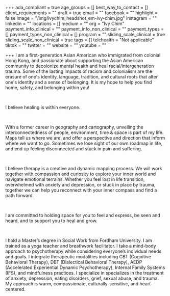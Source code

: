 +++
ada_compliant = true
age_groups = []
best_way_to_contact = []
client_requirements = ""
draft = true
email = ""
facebook = ""
highlight = false
image = "/img/ivychim_headshot_em-ivy-chim.jpg"
instagram = ""
linkedin = ""
locations = []
medium = ""
org = "Ivy Chim"
payment_info_clinical = ""
payment_info_non_clinical = ""
payment_types = []
payment_types_non_clinical = []
program = ""
sliding_scale_clinical = true
sliding_scale_non_clinical = true
tags = []
telehealth = "Not applicable"
tiktok = ""
twitter = ""
website = ""
youtube = ""

+++
I am a first-generation Asian American who immigrated from colonial Hong Kong, and passionate about supporting the Asian American community to decolonize mental health and heal racial/intergeneration trauma. Some of the lasting impacts of racism and colonialism are the erasure of one's identity, language, tradition, and cultural roots that alter one's identity and a sense of belonging. It is my hope to help you find home, safety, and belonging within you! 

<br>

I believe healing is within everyone. 

<br>

With a former career in geography and cartography, unveiling the interconnectedness of people, environment, time & space is part of my life. Maps tell us where we are, and offer a perspective and direction that inform where we want to go. Sometimes we lose sight of our own roadmap in life, and end up feeling disconnected and stuck in pain and suffering. 

<br>

I believe therapy is a creative and dynamic mapping process. We will work together with compassion and curiosity to explore your inner world and navigate emotional terrains. Whether you feel lost in life transition, overwhelmed with anxiety and depression, or stuck in place by trauma, together we can help you reconnect with your inner compass and find a path forward. 

<br>

I am committed to holding space for you to feel and express, be seen and heard, and to support you to heal and grow. 

<br>

I hold a Master’s degree in Social Work from Fordham University. I am trained as a yoga teacher and breathwork facilitator. I take a mind-body approach to psychotherapy while considering everyone’s individual needs and goals. I integrate therapeutic modalities including CBT (Cognitive Behavioral Therapy), DBT (Dialectical Behavioral Therapy), AEDP (Accelerated Experiential Dynamic Psychotherapy), Internal Family Systems (IFS), and mindfulness practices. I specialize in specializes in the treatment of anxiety, depression, eating disorders, grief, sexual abuse, and trauma. My approach is warm, compassionate, culturally-sensitive, and heart-centered.